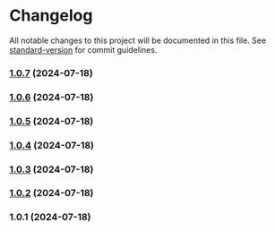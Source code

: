 # Changelog

All notable changes to this project will be documented in this file. See [standard-version](https://github.com/conventional-changelog/standard-version) for commit guidelines.

### [1.0.7](https://github.com/vladyslavfolkuian/size/compare/v1.0.6...v1.0.7) (2024-07-18)

### [1.0.6](https://github.com/vladyslavfolkuian/size/compare/v1.0.4...v1.0.6) (2024-07-18)

### [1.0.5](https://github.com/vladyslavfolkuian/size/compare/v1.0.4...v1.0.5) (2024-07-18)

### [1.0.4](https://github.com/vladyslavfolkuian/size/compare/v1.0.3...v1.0.4) (2024-07-18)

### [1.0.3](https://github.com/vladyslavfolkuian/size/compare/v1.0.2...v1.0.3) (2024-07-18)

### [1.0.2](https://github.com/vladyslavfolkuian/size/compare/v1.0.1...v1.0.2) (2024-07-18)

### 1.0.1 (2024-07-18)
